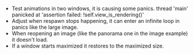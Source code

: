 * Test animations in two windows, it is causing some panics.
    thread 'main' panicked at 'assertion failed: !self.view_is_rendering()'
* Adjust when respawn stops happening, it can enter an infinite loop in panics like the large image.
* When reopening an image (like the panorama one in the image example) it doesn't load.
* If a window starts maximized it restores to the maximized size.
